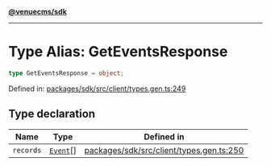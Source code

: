 [**@venuecms/sdk**](../Index.md)

***

# Type Alias: GetEventsResponse

```ts
type GetEventsResponse = object;
```

Defined in: [packages/sdk/src/client/types.gen.ts:249](https://github.com/venuecms/sdk/blob/aa6bf5e2569259dec55e399babe648ca7df4042f/packages/sdk/src/client/types.gen.ts#L249)

## Type declaration

| Name | Type | Defined in |
| ------ | ------ | ------ |
| <a id="records"></a> `records` | [`Event`](Event.md)[] | [packages/sdk/src/client/types.gen.ts:250](https://github.com/venuecms/sdk/blob/aa6bf5e2569259dec55e399babe648ca7df4042f/packages/sdk/src/client/types.gen.ts#L250) |
